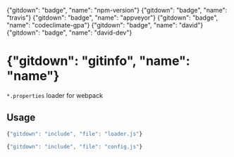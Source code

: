 {"gitdown": "badge", "name": "npm-version"}
{"gitdown": "badge", "name": "travis"}
{"gitdown": "badge", "name": "appveyor"}
{"gitdown": "badge", "name": "codeclimate-gpa"}
{"gitdown": "badge", "name": "david"}
{"gitdown": "badge", "name": "david-dev"}

# {"gitdown": "gitinfo", "name": "name"}

`*.properties` loader for webpack

## Usage

```javascript
{"gitdown": "include", "file": "loader.js"}
```

```javascript
{"gitdown": "include", "file": "config.js"}
```
